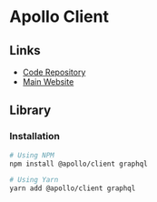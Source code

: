 # Apollo Client

<!--
https://github.com/moro-patana/gql-api-mock/blob/main/pages/formSubmit.tsx
-->

## Links

- [Code Repository](https://github.com/apollographql/apollo-client)
- [Main Website](https://apollographql.com/docs/react/)

## Library

### Installation

```sh
# Using NPM
npm install @apollo/client graphql

# Using Yarn
yarn add @apollo/client graphql
```
